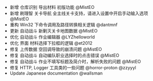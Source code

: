 - 新增 仓库识别 导出材料 初版功能 @MistEO
- 新增 刷理智 关卡导航 全主线关卡支持，请进入设置中开启手动输入选项 @MistEO
- 重构 Win32 下命令调用及路径转换相关逻辑 @dantmnf
- 更新 自动战斗 新剿灭关卡地图数据 @MistEO
- 优化 自动战斗 作业编辑器 @LYZhelloworld
- 优化 界面 材料选择下拉框的逻辑 @et2012
- 修复 上传数据 空回调导致的崩溃问题 @MistEO
- 修复 自动战斗 自动编队职业选择时的点击错误 @MistEO
- 修复 自动战斗 作业不填写标题及简介时，解析失败的问题 @MistEO
- 修复 HTTP, Logger 工具类的一些问题 @horror-proton @zzyyyl
- Update Japanese documentation @wallsman
